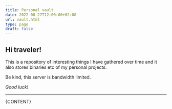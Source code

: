 ```yaml
---
title: Personal vault
date: 2022-08-27T12:00:00+02:00
url: vault.html
type: page
draft: false
---
```


## Hi traveler!

This is a repository of interesting things I have gathered over time and it also
stores binaries etc of my personal projects.

Be kind, this server is bandwidth limited.

*Good luck!*

---

{CONTENT}

